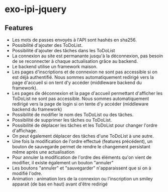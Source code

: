 ﻿# exo-ipi-jquery

## Features 
* Les mots de passes envoyés à l'API sont hashés en sha256.
* Possibilité d'ajouter des ToDoList.
* Possibilité d'ajouter des tâches dans les ToDoList
* La connexion au site est permanante jusqu'à la déconnexion, pas besoin de se reconnecter à chaque actualisation grâce au backend.
* Le backend utilise un framework maison.
* Les pages d'inscriptions et de connexion ne sont pas accessible si on est déjà authentifié. Nous sommes automatiquement redirigé vers la page d'accueil si on tent d'y accéder (middleware backend du framework).
* Les pages de déconnexion et la page d'accueil permettant d'afficher les ToDoList ne sont pas accessible. Nous sommes automatiquement redirigé vers la page de login si on tente d'y accéder (middleware backend du framework)
* Possibilité de modifier le nom des ToDoList ou des tâches.
* Possibilité de supprimer les tâches ou ToDoList.
* Possibilité de déplacer les tâches et les ToDoList pour changer l'ordre d'affichage.
* On peut également déplacer des tâches d'une ToDoList à une autre.
* Une fois la modification de l'ordre effectué (features précédent), un bouton de sauvegarde permet de rendre le changement persistant même après une actualisation
* Pour annuler la modification de l'ordre des éléments qu'on vient de modifier, il existe également un bouton "annuler"
* Les boutons "annuler" et "sauvegarder" n'apparaissent que si on à modifié l'odre.
* Animation : animation lors de la connexion ou l'inscription un smiley apparait (de bas en haut) avant d'être redirigé
